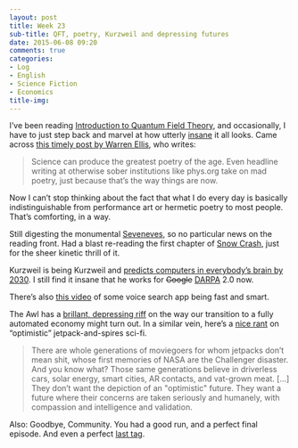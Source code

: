 ```yaml
---
layout: post
title: Week 23
sub-title: QFT, poetry, Kurzweil and depressing futures
date: 2015-06-08 09:20
comments: true
categories: 
- Log
- English
- Science Fiction
- Economics
title-img:
---
```

I’ve been reading [Introduction to Quantum Field Theory](http://physics.weber.edu/schroeder/qftbook.html), and occasionally, I have to just step back and marvel at how utterly [insane](https://instagram.com/p/3Yl2uPwVf6/) it all looks. Came across [this timely post by Warren Ellis](http://morning.computer/2015/05/the-poetry-of-science/), who writes:

>  Science can produce the greatest poetry of the age.  Even headline writing at otherwise sober institutions like phys.org take on mad poetry, just because that’s the way things are now.   

Now I can’t stop thinking about the fact that what I do every day is basically indistinguishable from performance art or hermetic poetry to most people. That’s comforting, in a way.

Still digesting the monumental [Seveneves](http://en.wikipedia.org/wiki/Seveneves), so no particular news on the reading front. Had a blast re-reading the first chapter of [Snow Crash](http://en.wikipedia.org/wiki/Snow_Crash), just for the sheer kinetic thrill of it.

Kurzweil is being Kurzweil and [predicts computers in everybody’s brain by 2030](http://www.ted.com/talks/ray_kurzweil_get_ready_for_hybrid_thinking/transcript?language=en). I still find it insane that he works for ~~Google~~ [DARPA](http://en.wikipedia.org/wiki/DARPA) 2.0 now. 

There’s also [this video](https://youtube.com/watch?v=M1ONXea0mXg) of some voice search app being fast and smart. 

The Awl has a [brillant, depressing riff](http://www.theawl.com/2015/06/hello-and-goodbye-in-portuguese) on the way our transition to a fully automated economy might turn out. In a similar vein, here’s a [nice rant](http://madelineashby.com/?p=1809) on “optimistic” jetpack-and-spires sci-fi.
> There are whole generations of moviegoers for whom jetpacks don’t mean shit, whose first memories of NASA are the Challenger disaster. And you know what? Those same generations believe in driverless cars, solar energy, smart cities, AR contacts, and vat-grown meat. […] They don’t want the depiction of an "optimistic" future. They want a future where their concerns are taken seriously and humanely, with compassion and intelligence and validation.

Also: Goodbye, Community. You had a good run, and a perfect final episode. And even a perfect [last tag](https://www.youtube.com/watch?v=X1Pf_X_mgwM).